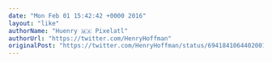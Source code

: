 ```yaml
---
date: "Mon Feb 01 15:42:42 +0000 2016"
layout: "like"
authorName: "Huenry 🇲🇽 Pixelatl"
authorUrl: "https://twitter.com/HenryHoffman"
originalPost: "https://twitter.com/HenryHoffman/status/694184106440200192"
---
```


